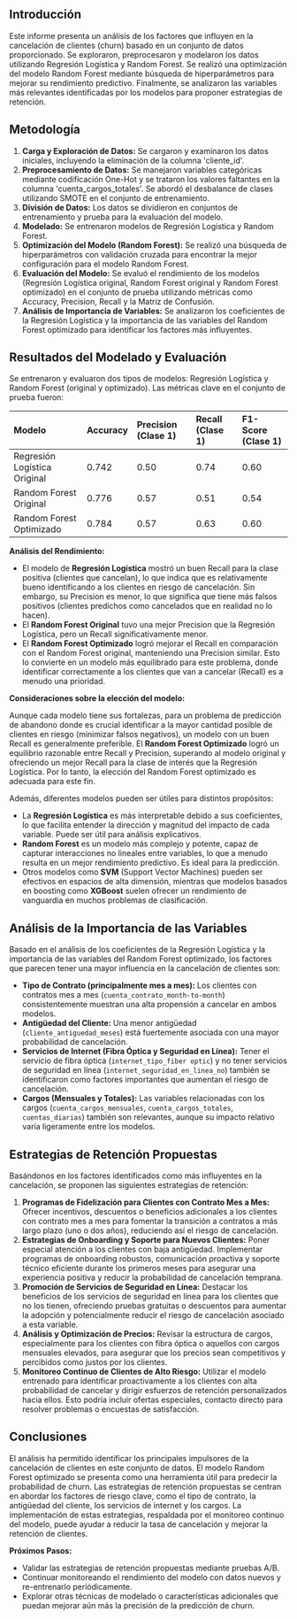 ## Introducción

Este informe presenta un análisis de los factores que influyen en la cancelación de clientes (churn) basado en un conjunto de datos proporcionado. Se exploraron, preprocesaron y modelaron los datos utilizando Regresión Logística y Random Forest. Se realizó una optimización del modelo Random Forest mediante búsqueda de hiperparámetros para mejorar su rendimiento predictivo. Finalmente, se analizaron las variables más relevantes identificadas por los modelos para proponer estrategias de retención.

## Metodología

1.  **Carga y Exploración de Datos:** Se cargaron y examinaron los datos iniciales, incluyendo la eliminación de la columna 'cliente_id'.
2.  **Preprocesamiento de Datos:** Se manejaron variables categóricas mediante codificación One-Hot y se trataron los valores faltantes en la columna 'cuenta_cargos_totales'. Se abordó el desbalance de clases utilizando SMOTE en el conjunto de entrenamiento.
3.  **División de Datos:** Los datos se dividieron en conjuntos de entrenamiento y prueba para la evaluación del modelo.
4.  **Modelado:** Se entrenaron modelos de Regresión Logística y Random Forest.
5.  **Optimización del Modelo (Random Forest):** Se realizó una búsqueda de hiperparámetros con validación cruzada para encontrar la mejor configuración para el modelo Random Forest.
6.  **Evaluación del Modelo:** Se evaluó el rendimiento de los modelos (Regresión Logística original, Random Forest original y Random Forest optimizado) en el conjunto de prueba utilizando métricas como Accuracy, Precision, Recall y la Matriz de Confusión.
7.  **Análisis de Importancia de Variables:** Se analizaron los coeficientes de la Regresión Logística y la importancia de las variables del Random Forest optimizado para identificar los factores más influyentes.

## Resultados del Modelado y Evaluación

Se entrenaron y evaluaron dos tipos de modelos: Regresión Logística y Random Forest (original y optimizado). Las métricas clave en el conjunto de prueba fueron:

| Modelo                       | Accuracy | Precision (Clase 1) | Recall (Clase 1) | F1-Score (Clase 1) |
| :--------------------------- | :------- | :------------------ | :--------------- | :----------------- |
| Regresión Logística Original | 0.742    | 0.50                | 0.74             | 0.60               |
| Random Forest Original       | 0.776    | 0.57                | 0.51             | 0.54               |
| Random Forest Optimizado     | 0.784    | 0.57                | 0.63             | 0.60               |

**Análisis del Rendimiento:**

*   El modelo de **Regresión Logística** mostró un buen Recall para la clase positiva (clientes que cancelan), lo que indica que es relativamente bueno identificando a los clientes en riesgo de cancelación. Sin embargo, su Precision es menor, lo que significa que tiene más falsos positivos (clientes predichos como cancelados que en realidad no lo hacen).
*   El **Random Forest Original** tuvo una mejor Precision que la Regresión Logística, pero un Recall significativamente menor.
*   El **Random Forest Optimizado** logró mejorar el Recall en comparación con el Random Forest original, manteniendo una Precision similar. Esto lo convierte en un modelo más equilibrado para este problema, donde identificar correctamente a los clientes que van a cancelar (Recall) es a menudo una prioridad.

**Consideraciones sobre la elección del modelo:**

Aunque cada modelo tiene sus fortalezas, para un problema de predicción de abandono donde es crucial identificar a la mayor cantidad posible de clientes en riesgo (minimizar falsos negativos), un modelo con un buen Recall es generalmente preferible. El **Random Forest Optimizado** logró un equilibrio razonable entre Recall y Precision, superando al modelo original y ofreciendo un mejor Recall para la clase de interés que la Regresión Logística. Por lo tanto, la elección del Random Forest optimizado es adecuada para este fin.

Además, diferentes modelos pueden ser útiles para distintos propósitos:

*   La **Regresión Logística** es más interpretable debido a sus coeficientes, lo que facilita entender la dirección y magnitud del impacto de cada variable. Puede ser útil para análisis explicativos.
*   **Random Forest** es un modelo más complejo y potente, capaz de capturar interacciones no lineales entre variables, lo que a menudo resulta en un mejor rendimiento predictivo. Es ideal para la predicción.
*   Otros modelos como **SVM** (Support Vector Machines) pueden ser efectivos en espacios de alta dimensión, mientras que modelos basados en boosting como **XGBoost** suelen ofrecer un rendimiento de vanguardia en muchos problemas de clasificación.

## Análisis de la Importancia de las Variables

Basado en el análisis de los coeficientes de la Regresión Logística y la importancia de las variables del Random Forest optimizado, los factores que parecen tener una mayor influencia en la cancelación de clientes son:

*   **Tipo de Contrato (principalmente mes a mes):** Los clientes con contratos mes a mes (`cuenta_contrato_month-to-month`) consistentemente muestran una alta propensión a cancelar en ambos modelos.
*   **Antigüedad del Cliente:** Una menor antigüedad (`cliente_antiguedad_meses`) está fuertemente asociada con una mayor probabilidad de cancelación.
*   **Servicios de Internet (Fibra Óptica y Seguridad en Línea):** Tener el servicio de fibra óptica (`internet_tipo_fiber optic`) y no tener servicios de seguridad en línea (`internet_seguridad_en_linea_no`) también se identificaron como factores importantes que aumentan el riesgo de cancelación.
*   **Cargos (Mensuales y Totales):** Las variables relacionadas con los cargos (`cuenta_cargos_mensuales`, `cuenta_cargos_totales`, `cuentas_diarias`) también son relevantes, aunque su impacto relativo varía ligeramente entre los modelos.

## Estrategias de Retención Propuestas

Basándonos en los factores identificados como más influyentes en la cancelación, se proponen las siguientes estrategias de retención:

1.  **Programas de Fidelización para Clientes con Contrato Mes a Mes:** Ofrecer incentivos, descuentos o beneficios adicionales a los clientes con contrato mes a mes para fomentar la transición a contratos a más largo plazo (uno o dos años), reduciendo así el riesgo de cancelación.
2.  **Estrategias de Onboarding y Soporte para Nuevos Clientes:** Poner especial atención a los clientes con baja antigüedad. Implementar programas de onboarding robustos, comunicación proactiva y soporte técnico eficiente durante los primeros meses para asegurar una experiencia positiva y reducir la probabilidad de cancelación temprana.
3.  **Promoción de Servicios de Seguridad en Línea:** Destacar los beneficios de los servicios de seguridad en línea para los clientes que no los tienen, ofreciendo pruebas gratuitas o descuentos para aumentar la adopción y potencialmente reducir el riesgo de cancelación asociado a esta variable.
4.  **Análisis y Optimización de Precios:** Revisar la estructura de cargos, especialmente para los clientes con fibra óptica o aquellos con cargos mensuales elevados, para asegurar que los precios sean competitivos y percibidos como justos por los clientes.
5.  **Monitoreo Continuo de Clientes de Alto Riesgo:** Utilizar el modelo entrenado para identificar proactivamente a los clientes con alta probabilidad de cancelar y dirigir esfuerzos de retención personalizados hacia ellos. Esto podría incluir ofertas especiales, contacto directo para resolver problemas o encuestas de satisfacción.

## Conclusiones

El análisis ha permitido identificar los principales impulsores de la cancelación de clientes en este conjunto de datos. El modelo Random Forest optimizado se presenta como una herramienta útil para predecir la probabilidad de churn. Las estrategias de retención propuestas se centran en abordar los factores de riesgo clave, como el tipo de contrato, la antigüedad del cliente, los servicios de internet y los cargos. La implementación de estas estrategias, respaldada por el monitoreo continuo del modelo, puede ayudar a reducir la tasa de cancelación y mejorar la retención de clientes.

**Próximos Pasos:**

*   Validar las estrategias de retención propuestas mediante pruebas A/B.
*   Continuar monitoreando el rendimiento del modelo con datos nuevos y re-entrenarlo periódicamente.
*   Explorar otras técnicas de modelado o características adicionales que puedan mejorar aún más la precisión de la predicción de churn.
